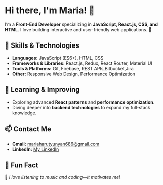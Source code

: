 # Hi there, I'm Maria! 👋  

I’m a **Front-End Developer** specializing in **JavaScript, React.js, CSS, and HTML**. I love building interactive and user-friendly web applications. 🚀  

## 🚀 Skills & Technologies
- **Languages:** JavaScript (ES6+), HTML, CSS  
- **Frameworks & Libraries:** React.js, Redux, React Router, Material UI  
- **Tools & Platforms:** Git, Firebase, REST APIs,Bitbucket,Jira  
- **Other:** Responsive Web Design, Performance Optimization  

## 🌱 Learning & Improving
- Exploring advanced **React patterns** and **performance optimization**.  
- Diving deeper into **backend technologies** to expand my full-stack knowledge.

## 📫 Contact Me
- **Gmail:** <mariaharutyunyan686@gmail.com>
- **LinkedIn:** [My LinkedIn](https://www.linkedin.com/in/maria-harutyunyan-074215302/)

## 🎉 Fun Fact  
🎵 *I love listening to music and coding—it motivates me!* 

